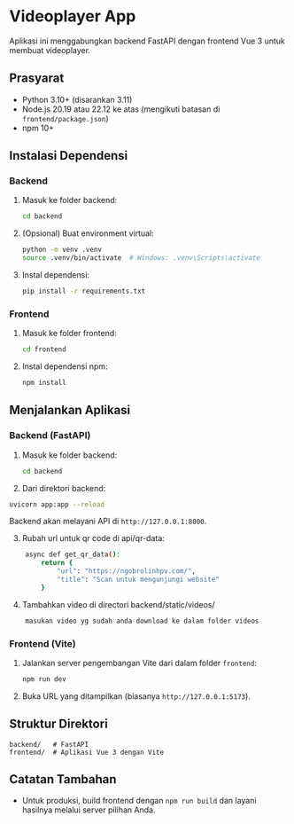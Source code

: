 # Videoplayer App

Aplikasi ini menggabungkan backend FastAPI dengan frontend Vue 3 untuk membuat videoplayer.

## Prasyarat
- Python 3.10+ (disarankan 3.11)
- Node.js 20.19 atau 22.12 ke atas (mengikuti batasan di `frontend/package.json`)
- npm 10+

## Instalasi Dependensi

### Backend
1. Masuk ke folder backend:
   ```bash
   cd backend
   ```
2. (Opsional) Buat environment virtual:
   ```bash
   python -m venv .venv
   source .venv/bin/activate  # Windows: .venv\Scripts\activate
   ```
3. Instal dependensi:
   ```bash
   pip install -r requirements.txt
   ```

### Frontend
1. Masuk ke folder frontend:
   ```bash
   cd frontend
   ```
2. Instal dependensi npm:
   ```bash
   npm install
   ```

## Menjalankan Aplikasi

### Backend (FastAPI)
1. Masuk ke folder backend:
   ```bash
   cd backend
   ```
2. Dari direktori backend:
```bash
uvicorn app:app --reload
```
Backend akan melayani API di `http://127.0.0.1:8000`.

3. Rubah url untuk qr code di api/qr-data:
```bash
    async def get_qr_data():
        return {
            "url": "https://ngobrolinhpv.com/",
            "title": "Scan untuk mengunjungi website"
        }
```
4. Tambahkan video di directori backend/static/videos/
```bash
    masukan video yg sudah anda download ke dalam folder videos
```

### Frontend (Vite)
1. Jalankan server pengembangan Vite dari dalam folder `frontend`:
   ```bash
   npm run dev
   ```
2. Buka URL yang ditampilkan (biasanya `http://127.0.0.1:5173`).

## Struktur Direktori
```
backend/   # FastAPI
frontend/  # Aplikasi Vue 3 dengan Vite
```

## Catatan Tambahan
- Untuk produksi, build frontend dengan `npm run build` dan layani hasilnya melalui server pilihan Anda.

